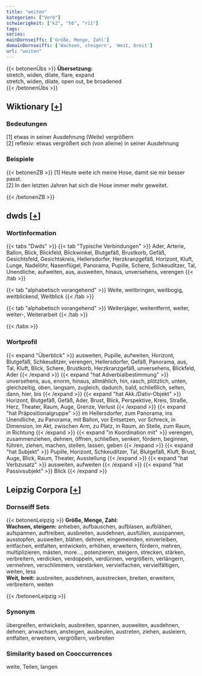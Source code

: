 ```yaml
---
title: "weiten"
kategorien: ["Verb"]
schwierigkeit: ["k2", "h6", "r11"]
tags:
series:
mainDornseiffs: ['Größe, Menge, Zahl']
domainDornseiffs: ['Wachsen, steigern', 'Weit, breit']
url: "weiten"
---
```


{{< betonenÜbs >}}
**Übersetzung:**  
stretch, widen, dilate, flare, expand  
stretch, widen, dilate, open  out, be broadened  
{{< /betonenÜbs >}}

## Wiktionary [[+](https://de.wiktionary.org/wiki/weiten)]

### Bedeutungen
[1] etwas in seiner Ausdehnung (Weite) vergrößern  
[2] reflexiv: etwas vergrößert sich (von alleine) in seiner Ausdehnung  

### Beispiele
{{< betonenZB >}}
[1] Heute weite ich meine Hose, damit sie mir besser passt.  
[2] In den letzten Jahren hat sich die Hose immer mehr geweitet.  

{{< /betonenZB >}}


## dwds [[+](https://www.dwds.de/wb/weiten)]

### Wortinformation
{{< tabs "Dwds" >}}
{{< tab "Typische Verbindungen" >}}
Ader, Arterie, Ballon, Blick, Blickfeld, Blickwinkel, Blutgefäß, Brustkorb, Gefäß, Gesichtsfeld, Gesichtskreis, Hellersdorfer, Herzkranzgefäß, Horizont, Kluft, Lunge, Nadelöhr, Nasenflügel, Panorama, Pupille, Schere, Schkeuditzer, Tal, Unendliche, aufweiten, aus, ausweiten, hinaus, unversehens, verengen
{{< /tab >}}

{{< tab "alphabetisch vorangehend" >}}
Weite, weitbringen, weitbogig, weitblickend, Weitblick
{{< /tab >}}

{{< tab "alphabetisch vorangehend" >}}
Weitenjäger, weitentfernt, weiter, weiter-, Weiterarbeit
{{< /tab >}}

{{< /tabs >}}

### Wortprofil
{{< expand "Überblick" >}} ausweiten, Pupille, aufweiten, Horizont, Blutgefäß, Schkeuditzer, verengen, Hellersdorfer, Gefäß, Panorama, aus, Tal, Kluft, Blick, Schere, Brustkorb, Herzkranzgefäß, unversehens, Blickfeld, Ader {{< /expand >}}
{{< expand "hat Adverbialbestimmung" >}} unversehens, aus, enorm, hinaus, allmählich, hin, rasch, plötzlich, unten, gleichzeitig, oben, langsam, zugleich, dadurch, bald, schließlich, selten, dann, hier, bis {{< /expand >}}
{{< expand "hat Akk./Dativ-Objekt" >}} Horizont, Blutgefäß, Gefäß, Ader, Brust, Blick, Perspektive, Kreis, Straße, Herz, Theater, Raum, Auge, Grenze, Verlust {{< /expand >}}
{{< expand "hat Präpositionalgruppe" >}} im Hellersdorfer, zum Panorama, ins Unendliche, zu Panorama, mit Ballon, vor Entsetzen, vor Schreck, in Dimension, im Akt, zwischen Arm, zu Platz, in Raum, an Stelle, zum Raum, in Richtung {{< /expand >}}
{{< expand "in Koordination mit" >}} verengen, zusammenziehen, dehnen, öffnen, schließen, senken, fördern, beginnen, führen, ziehen, machen, stellen, lassen, geben {{< /expand >}}
{{< expand "hat Subjekt" >}} Pupille, Horizont, Schkeuditzer, Tal, Blutgefäß, Kluft, Brust, Auge, Blick, Raum, Theater, Ausstellung {{< /expand >}}
{{< expand "hat Verbzusatz" >}} ausweiten, aufweiten {{< /expand >}}
{{< expand "hat Passivsubjekt" >}} Blick {{< /expand >}}

## Leipzig Corpora [[+](https://corpora.uni-leipzig.de/en/res?word=weiten&corpusId=deu_newscrawl-public_2018)]

### Dornseiff Sets
{{< betonenLeipzig >}}
**Größe, Menge, Zahl:**  
**Wachsen, steigern:** anheben, aufbauschen, aufblasen, aufblähen, aufspannen, auftreiben, ausbreiten, ausdehnen, ausfüllen, ausspannen, ausstopfen, ausweiten, blähen, dehnen, eingemeinden, einverleiben, entfachen, entfalten, entwickeln, erhöhen, erweitern, fördern, mehren, multiplizieren, mästen, more..., potenzieren, steigern, strecken, stärken, verbreitern, verdicken, verdoppeln, verdünnen, vergrößern, verlängern, vermehren, verschlimmern, verstärken, vervielfachen, vervielfältigen, weiten, less  
**Weit, breit:** ausbreiten, ausdehnen, ausstrecken, breiten, erweitern, verbreitern, weiten  

{{< /betonenLeipzig >}}

### Synonym
übergreifen, entwickeln, ausbreiten, spannen, ausweiten, ausdehnen, dehnen, anwachsen, ansteigen, ausbeulen, austreten, ziehen, ausleiern, entfalten, erweitern, vergrößern, verbreiten


### Similarity based on Cooccurrences
weite, Teilen, langen

